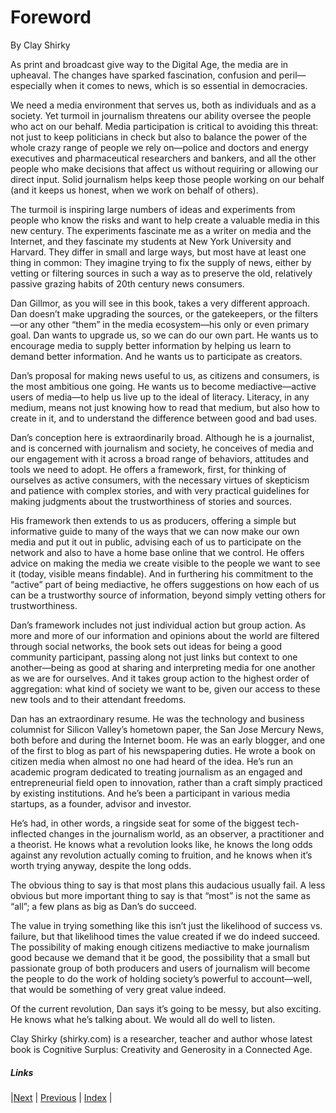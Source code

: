 # Foreword
By Clay Shirky

As print and broadcast give way to the Digital Age, the media are in upheaval. The changes have sparked fascination, confusion and peril—especially when it comes to news, which is so essential in democracies.

We need a media environment that serves us, both as individuals and as a society. Yet turmoil in journalism threatens our ability oversee the people who act on our behalf. Media participation is critical to avoiding this threat: not just to keep politicians in check but also to balance the power of the whole crazy range of people we rely on—police and doctors and energy executives and pharmaceutical researchers and bankers, and all the other people who make decisions that affect us without requiring or allowing our direct input. Solid journalism helps keep those people working on our behalf (and it keeps us honest, when we work on behalf of others).

The turmoil is inspiring large numbers of ideas and experiments from people who know the risks and want to help create a valuable media in this new century. The experiments fascinate me as a writer on media and the Internet, and they fascinate my students at New York University and Harvard. They differ in small and large ways, but most have at least one thing in common: They imagine trying to fix the supply of news, either by vetting or filtering sources in such a way as to preserve the old, relatively passive grazing habits of 20th century news consumers.

Dan Gillmor, as you will see in this book, takes a very different approach. Dan doesn’t make upgrading the sources, or the gatekeepers, or the filters—or any other “them” in the media ecosystem—his only or even primary goal. Dan wants to upgrade us, so we can do our own part. He wants us to encourage media to supply better information by helping us learn to demand better information. And he wants us to participate as creators.

Dan’s proposal for making news useful to us, as citizens and consumers, is the most ambitious one going. He wants us to become mediactive—active users of media—to help us live up to the ideal of literacy. Literacy, in any medium, means not just knowing how to read that medium, but also how to create in it, and to understand the difference between good and bad uses.

Dan’s conception here is extraordinarily broad. Although he is a journalist, and is concerned with journalism and society, he conceives of media and our engagement with it across a broad range of behaviors, attitudes and tools we need to adopt. He offers a framework, first, for thinking of ourselves as active consumers, with the necessary virtues of skepticism and patience with complex stories, and with very practical guidelines for making judgments about the trustworthiness of stories and sources.

His framework then extends to us as producers, offering a simple but informative guide to many of the ways that we can now make our own media and put it out in public, advising each of us to participate on the network and also to have a home base online that we control. He offers advice on making the media we create visible to the people we want to see it (today, visible means findable). And in furthering his commitment to the “active” part of being mediactive, he offers suggestions on how each of us can be a trustworthy source of information, beyond simply vetting others for trustworthiness.

Dan’s framework includes not just individual action but group action. As more and more of our information and opinions about the world are filtered through social networks, the book sets out ideas for being a good community participant, passing along not just links but context to one another—being as good at sharing and interpreting media for one another as we are for ourselves. And it takes group action to the highest order of aggregation: what kind of society we want to be, given our access to these new tools and to their attendant freedoms.

Dan has an extraordinary resume. He was the technology and business columnist for Silicon Valley’s hometown paper, the San Jose Mercury News, both before and during the Internet boom. He was an early blogger, and one of the first to blog as part of his newspapering duties. He wrote a book on citizen media when almost no one had heard of the idea. He’s run an academic program dedicated to treating journalism as an engaged and entrepreneurial field open to innovation, rather than a craft simply practiced by existing institutions. And he’s been a participant in various media startups, as a founder, advisor and investor.

He’s had, in other words, a ringside seat for some of the biggest tech-inflected changes in the journalism world, as an observer, a practitioner and a theorist. He knows what a revolution looks like, he knows the long odds against any revolution actually coming to fruition, and he knows when it’s worth trying anyway, despite the long odds.

The obvious thing to say is that most plans this audacious usually fail. A less obvious but more important thing to say is that “most” is not the same as “all”; a few plans as big as Dan’s do succeed.

The value in trying something like this isn’t just the likelihood of success vs. failure, but that likelihood times the value created if we do indeed succeed. The possibility of making enough citizens mediactive to make journalism good because we demand that it be good, the possibility that a small but passionate group of both producers and users of journalism will become the people to do the work of holding society’s powerful to account—well, that would be something of very great value indeed.

Of the current revolution, Dan says it’s going to be messy, but also exciting. He knows what he’s talking about. We would all do well to listen.

Clay Shirky (shirky.com) is a researcher, teacher and author whose latest book is Cognitive Surplus: Creativity and Generosity in a Connected Age.

##### Links
|[Next](introduction.md) | [Previous](index.md) |  [Index](index.md) |